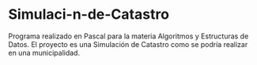 # Simulaci-n-de-Catastro
Programa realizado en Pascal para la materia Algoritmos y Estructuras de Datos. El proyecto es una Simulación de Catastro como se podría realizar en una municipalidad.
